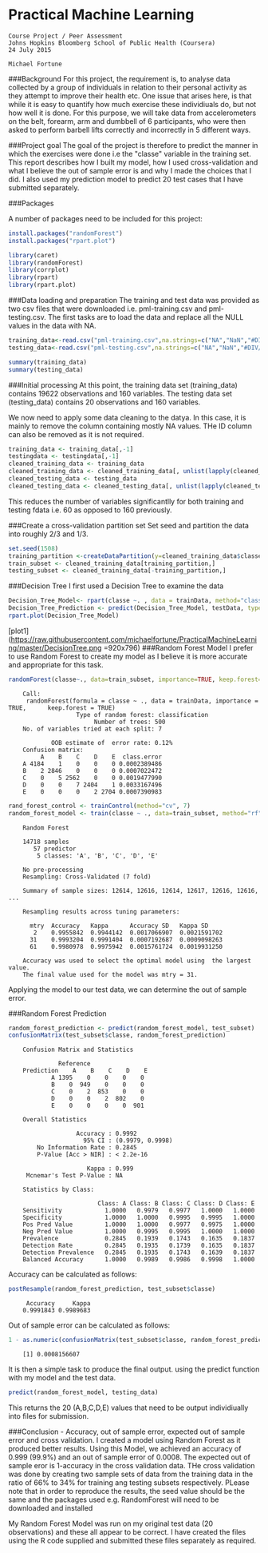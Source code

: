 Practical Machine Learning 
==========================

    Course Project / Peer Assessment
    Johns Hopkins Bloomberg School of Public Health (Coursera)
    24 July 2015
    
    Michael Fortune

###Background
For this project, the requirement is, to analyse data collected by a group of individuals in 
relation to their personal activity as they attempt to improve their health etc. One issue that
arises here, is that while it is easy to quantify how much exercise these individiuals do, but 
not how well it is done. For this purpose, we will take data from accelerometers on the belt, 
forearm, arm and dumbbell of 6 participants, who were then asked to perform barbell lifts correctly
and incorrectly in 5 different ways.  


###Project goal
The goal of the project is therefore to predict the manner in which the exercises were done 
i.e the "classe" variable in the training set. This report describes how I built my model, 
how I used cross-validation and what I believe the out of sample error is and why I made the choices
that I did. I also used my prediction model to predict 20 test cases that I have submitted separately.    

###Packages

A number of packages need to be included for this project:

```r
install.packages("randomForest")
install.packages("rpart.plot")

library(caret)
library(randomForest)
library(corrplot)
library(rpart)
library(rpart.plot)
```

###Data loading and preparation
The training and test data was provided as two csv files that were downloaded i.e. pml-training.csv 
and pml-testing.csv. The first tasks are to load the data and replace all the NULL values in the data with NA.

```r
training_data<-read.csv("pml-training.csv",na.strings=c("NA","NaN","#DIV/0!", "")) 
testing_data<-read.csv("pml-testing.csv",na.strings=c("NA","NaN","#DIV/0!", "")) 

summary(training_data)
summary(testing_data)
```

###Initial processing
At this point, the training data set (training_data) contains 19622 observations and 160 variables. 
The testing data set (testing_data) contains 20 observations and 160 variables.

We now need to apply some data cleaning to the datya. In this case, it is mainly to remove the column 
containing mostly NA values. THe ID column can also be removed as it is not required.

```r
training_data <- training_data[,-1] 
testingdata <- testingdata[,-1]
cleaned_training_data <- training_data
cleaned_training_data <- cleaned_training_data[, unlist(lapply(cleaned_training_data, function(x) !any(is.na(x))))]
cleaned_testing_data <- testing_data
cleaned_testing_data <- cleaned_testing_data[, unlist(lapply(cleaned_testing_data, function(x) !any(is.na(x))))]
```

This reduces the number of variables significantlly for both training and testing fdata i.e. 60 as opposed to 160 previously.

###Create a cross-validation partition set
Set seed and partition the data into roughly 2/3 and 1/3.

```r
set.seed(1508)
training_partition <-createDataPartition(y=cleaned_training_data$classe,p=0.66,list=FALSE)
train_subset <- cleaned_training_data[training_partition,]
testing_subset <- cleaned_training_data[-training_partition,] 
```
###Decision Tree
I first used a Decision Tree to examine the data
```r
Decision_Tree_Model<- rpart(classe ~. , data = trainData, method="class")
Decision_Tree_Prediction <- predict(Decision_Tree_Model, testData, type = "class")
rpart.plot(Decision_Tree_Model)
```
[plot1] (https://raw.githubusercontent.com/michaelfortune/PracticalMachineLearning/master/DecisionTree.png =920x796)
###Random Forest Model
I prefer to use Random Forest to create my model as I believe it is more accurate and appropriate for this task.
```r
randomForest(classe~., data=train_subset, importance=TRUE, keep.forest=TRUE)
```
		Call:
		 randomForest(formula = classe ~ ., data = trainData, importance = TRUE,      keep.forest = TRUE) 
		               Type of random forest: classification
 		                    Number of trees: 500
		No. of variables tried at each split: 7

		        OOB estimate of  error rate: 0.12%
		Confusion matrix:
		     A    B    C    D    E  class.error
		A 4184    1    0    0    0 0.0002389486
		B    2 2846    0    0    0 0.0007022472
		C    0    5 2562    0    0 0.0019477990
		D    0    0    7 2404    1 0.0033167496
		E    0    0    0    2 2704 0.0007390983

```r
rand_forest_control <- trainControl(method="cv", 7)
random_forest_model <- train(classe ~ ., data=train_subset, method="rf", trControl=rand_forest_control, ntree=250)
```
		Random Forest 

		14718 samples
		   57 predictor
		    5 classes: 'A', 'B', 'C', 'D', 'E' 

		No pre-processing
		Resampling: Cross-Validated (7 fold) 

		Summary of sample sizes: 12614, 12616, 12614, 12617, 12616, 12616, ... 

		Resampling results across tuning parameters:

		  mtry  Accuracy   Kappa      Accuracy SD   Kappa SD    
		   2    0.9955842  0.9944142  0.0017066907  0.0021591702
		  31    0.9993204  0.9991404  0.0007192687  0.0009098263
		  61    0.9980978  0.9975942  0.0015761724  0.0019931250

		Accuracy was used to select the optimal model using  the largest value.
		The final value used for the model was mtry = 31. 

Applying the model to our test data, we can determine the out of sample error. 

###Random Forest Prediction
```r
random_forest_prediction <- predict(random_forest_model, test_subset)
confusionMatrix(test_subset$classe, random_forest_prediction)
```
		Confusion Matrix and Statistics

		          Reference
		Prediction    A    B    C    D    E
         		A 1395    0    0    0    0
         		B    0  949    0    0    0
         		C    0    2  853    0    0
        		D    0    0    2  802    0
         		E    0    0    0    0  901

		Overall Statistics
                                          
		               Accuracy : 0.9992          
		                 95% CI : (0.9979, 0.9998)
		    No Information Rate : 0.2845          
		    P-Value [Acc > NIR] : < 2.2e-16       
                                          
		                  Kappa : 0.999           
		 Mcnemar's Test P-Value : NA              

		Statistics by Class:

	     		             Class: A Class: B Class: C Class: D Class: E
		Sensitivity            1.0000   0.9979   0.9977   1.0000   1.0000
		Specificity            1.0000   1.0000   0.9995   0.9995   1.0000
		Pos Pred Value         1.0000   1.0000   0.9977   0.9975   1.0000
		Neg Pred Value         1.0000   0.9995   0.9995   1.0000   1.0000
		Prevalence             0.2845   0.1939   0.1743   0.1635   0.1837
		Detection Rate         0.2845   0.1935   0.1739   0.1635   0.1837
		Detection Prevalence   0.2845   0.1935   0.1743   0.1639   0.1837
		Balanced Accuracy      1.0000   0.9989   0.9986   0.9998   1.0000

Accuracy can be calculated as follows:
```r
postResample(random_forest_prediction, test_subset$classe)
```
		 Accuracy     Kappa 
		0.9991843 0.9989683
Out of sample error can be calculated as follows:
```r
1 - as.numeric(confusionMatrix(test_subset$classe, random_forest_prediction)$overall[1])
```
		[1] 0.0008156607

It is then a simple task to produce the final output. using the predict function with my model and the test data.
```r
predict(random_forest_model, testing_data)
```
This returns the 20 (A,B,C,D,E) values that need to be output individiually into files for submission. 

###Conclusion - Accuracy, out of sample error, expected out of sample error and cross validation.
I created a model using Random Forest as it produced better results. Using this Model, we achieved an accuracy of 0.999 (99.9%) and an out of sample error of 0.0008. The expected out of sample eror is 1-accuracy in the cross validation data. THe cross validation was done by creating two sample sets of data from the training data in the ratio of 66% to 34% for training ang testing subsets respectively. PLease note that in order to reproduce the results, the seed value should be the same and the packages used e.g. RandomForest will need to be downloaded and installed 

My Random Forest Model was run on my original test data (20 observations) and these all appear to be correct. 
I have created the files using the R code supplied and submitted these files separately as required.  








